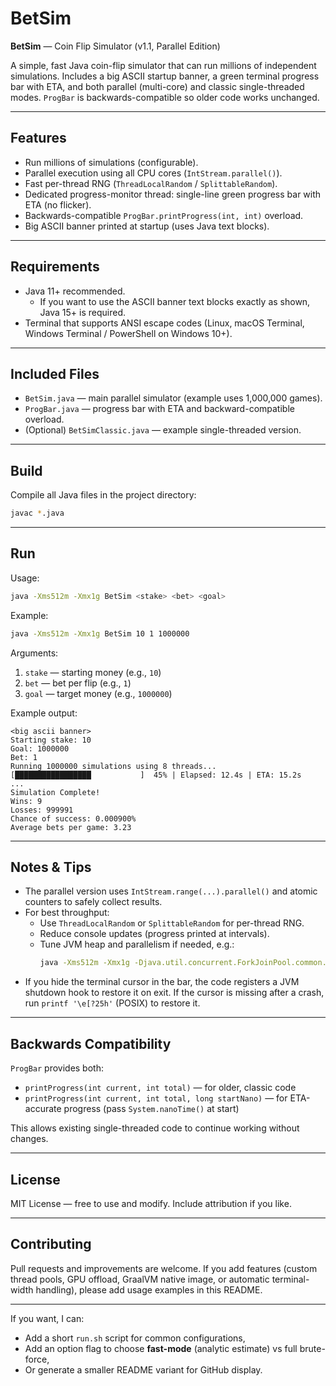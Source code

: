 # BetSim

**BetSim** — Coin Flip Simulator (v1.1, Parallel Edition)

A simple, fast Java coin-flip simulator that can run millions of independent simulations. Includes a big ASCII startup banner, a green terminal progress bar with ETA, and both parallel (multi-core) and classic single-threaded modes. `ProgBar` is backwards-compatible so older code works unchanged.

---

## Features
- Run millions of simulations (configurable).
- Parallel execution using all CPU cores (`IntStream.parallel()`).
- Fast per-thread RNG (`ThreadLocalRandom` / `SplittableRandom`).
- Dedicated progress-monitor thread: single-line green progress bar with ETA (no flicker).
- Backwards-compatible `ProgBar.printProgress(int, int)` overload.
- Big ASCII banner printed at startup (uses Java text blocks).

---

## Requirements
- Java 11+ recommended.
  - If you want to use the ASCII banner text blocks exactly as shown, Java 15+ is required.
- Terminal that supports ANSI escape codes (Linux, macOS Terminal, Windows Terminal / PowerShell on Windows 10+).

---

## Included Files
- `BetSim.java` — main parallel simulator (example uses 1,000,000 games).
- `ProgBar.java` — progress bar with ETA and backward-compatible overload.
- (Optional) `BetSimClassic.java` — example single-threaded version.

---

## Build

Compile all Java files in the project directory:

```bash
javac *.java
```

---

## Run

Usage:
```bash
java -Xms512m -Xmx1g BetSim <stake> <bet> <goal>
```

Example:
```bash
java -Xms512m -Xmx1g BetSim 10 1 1000000
```

Arguments:
1. `stake` — starting money (e.g., `10`)
2. `bet` — bet per flip (e.g., `1`)
3. `goal` — target money (e.g., `1000000`)

Example output:
```
<big ascii banner>
Starting stake: 10
Goal: 1000000
Bet: 1
Running 1000000 simulations using 8 threads...
[█████████████████           ]  45% | Elapsed: 12.4s | ETA: 15.2s
...
Simulation Complete!
Wins: 9
Losses: 999991
Chance of success: 0.000900%
Average bets per game: 3.23
```

---

## Notes & Tips
- The parallel version uses `IntStream.range(...).parallel()` and atomic counters to safely collect results.
- For best throughput:
  - Use `ThreadLocalRandom` or `SplittableRandom` for per-thread RNG.
  - Reduce console updates (progress printed at intervals).
  - Tune JVM heap and parallelism if needed, e.g.:
    ```bash
    java -Xms512m -Xmx1g -Djava.util.concurrent.ForkJoinPool.common.parallelism=16 BetSim 10 1 1000000
    ```
- If you hide the terminal cursor in the bar, the code registers a JVM shutdown hook to restore it on exit. If the cursor is missing after a crash, run `printf '\e[?25h'` (POSIX) to restore it.

---

## Backwards Compatibility
`ProgBar` provides both:
- `printProgress(int current, int total)` — for older, classic code
- `printProgress(int current, int total, long startNano)` — for ETA-accurate progress (pass `System.nanoTime()` at start)

This allows existing single-threaded code to continue working without changes.

---

## License
MIT License — free to use and modify. Include attribution if you like.

---

## Contributing
Pull requests and improvements are welcome. If you add features (custom thread pools, GPU offload, GraalVM native image, or automatic terminal-width handling), please add usage examples in this README.

---

If you want, I can:
- Add a short `run.sh` script for common configurations,
- Add an option flag to choose **fast-mode** (analytic estimate) vs full brute-force,
- Or generate a smaller README variant for GitHub display.
